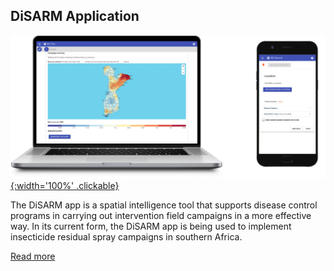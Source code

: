 ## DiSARM Application
[![](/img/api/RiskYland.jpg){:width='100%' .clickable}](/app)


The DiSARM app is a spatial intelligence tool that supports disease control programs in carrying out intervention field campaigns in a more effective way. In its current form, the DiSARM app is being used to implement insecticide residual spray campaigns in southern Africa.

[Read more](/app)